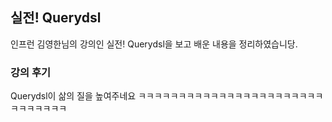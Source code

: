 ## 실전! Querydsl
인프런 김영한님의 강의인 실전! Querydsl을 보고 배운 내용을 정리하였습니당.

### 강의 후기
Querydsl이 삶의 질을 높여주네요 ㅋㅋㅋㅋㅋㅋㅋㅋㅋㅋㅋㅋㅋㅋㅋㅋㅋㅋㅋㅋㅋㅋㅋㅋㅋㅋㅋㅋㅋㅋ